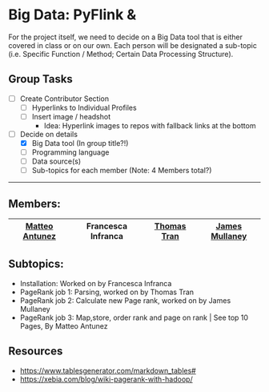 # Big Data: PyFlink & 
For the project itself, we need to decide on a Big Data tool that is either covered in class or on our own. Each person will be designated a sub-topic (i.e. Specific Function / Method; Certain Data Processing Structure).

## Group Tasks

- [ ] Create Contributor Section
    - [ ] Hyperlinks to Individual Profiles
    - [ ] Insert image / headshot
        - Idea: Hyperlink images to repos with fallback links at the bottom
- [ ] Decide on details
    - [X] Big Data tool (In group title?!)
    - [ ] Programming language
    - [ ] Data source(s) 
    - [ ] Sub-topics for each member (Note: 4 Members total?)

----

## Members:

| [Matteo Antunez](https://github.com/matteoantunez)  | Francesca Infranca  | [Thomas Tran](https://github.com/thomastran7)  | [James Mullaney](https://github.com/JamesRMullaney)  |
|---|---|---|---| 

## Subtopics:

- Installation: Worked on by Francesca Infranca
- PageRank job 1: Parsing, worked on by Thomas Tran
- PageRank job 2: Calculate new Page rank, worked on by James Mullaney
- PageRank job 3: Map,store, order rank and page on rank | See top 10 Pages, By Matteo Antunez
## Resources
* https://www.tablesgenerator.com/markdown_tables#
* https://xebia.com/blog/wiki-pagerank-with-hadoop/
